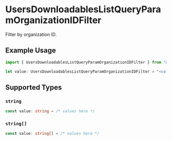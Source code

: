 # UsersDownloadablesListQueryParamOrganizationIDFilter

Filter by organization ID.

## Example Usage

```typescript
import { UsersDownloadablesListQueryParamOrganizationIDFilter } from "@polar-sh/sdk/models/operations";

let value: UsersDownloadablesListQueryParamOrganizationIDFilter = "<value>";
```

## Supported Types

### `string`

```typescript
const value: string = /* values here */
```

### `string[]`

```typescript
const value: string[] = /* values here */
```

